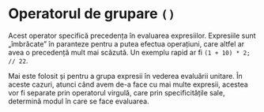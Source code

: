 # Operatorul de grupare `()`

Acest operator specifică precedența în evaluarea expresiilor.
Expresiile sunt „îmbrăcate” în paranteze pentru a putea efectua operațiuni, care altfel ar avea o precedență mult mai scăzută. Un exemplu rapid ar fi `(1 + 10) * 2; // 22`.

Mai este folosit și pentru a grupa expresii în vederea evaluării unitare. În aceste cazuri, atunci când avem de-a face cu mai multe expresii, acestea vor fi separate prin operatorul virgulă, care prin specificitățile sale, determină modul în care se face evaluarea.
